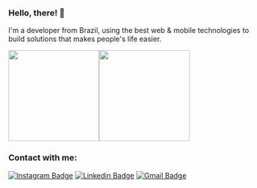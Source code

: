 ### Hello, there! 👋

I'm a developer from Brazil, using the best web & mobile technologies to build solutions that makes people's life easier.

<div style="display: flex;">
  <img style="height: 180px;" src="https://github-readme-stats.vercel.app/api?username=matusca96&hide_border=true&show_icons=true&theme=blue-green&count_private=true" />
  <img style="height: 180px;" src="https://github-readme-stats.vercel.app/api/top-langs/?username=matusca96&hide_border=true&layout=compact&theme=blue-green&count_private=true" />
</div>

### Contact with me:
[![Instagram Badge](https://img.shields.io/badge/-matusca96-07824d?style=flat-square&logo=Instagram&logoColor=white&link=https://www.instagram.com/matusca96/)](https://www.instagram.com/matusca96/)
[![Linkedin Badge](https://img.shields.io/badge/-Matheus%20Gomes-07824d?style=flat-square&logo=Linkedin&logoColor=white&link=https://www.linkedin.com/in/matheus-andr%C3%A9-gomes-ba5871112/)](https://www.linkedin.com/in/matusca96/)
[![Gmail Badge](https://img.shields.io/badge/-gomesloud@gmail.com-07824d?style=flat-square&logo=Gmail&logoColor=white&link=mailto:gomesloud@gmail.com)](mailto:gomesloud@gmail.com) 
